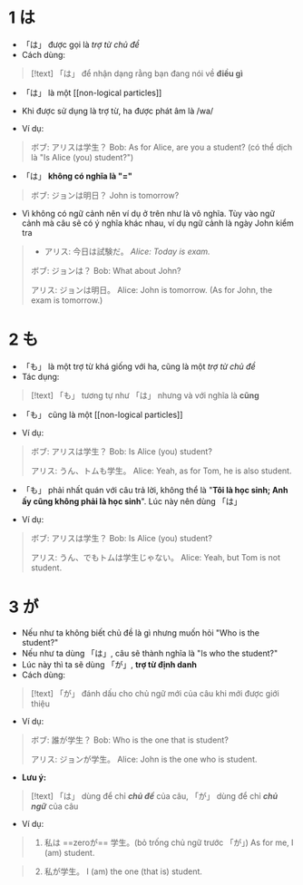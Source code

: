# 1 は
- 「は」 được gọi là _trợ từ chủ đề_ 
- Cách dùng:
>[!text]
>「は」 để nhận dạng rằng bạn đang nói về **điều gì**

- 「は」 là một [[non-logical particles]]
- Khi được sử dụng là trợ từ, ha được phát âm là /wa/

- Ví dụ:
>ボブ: アリスは学生？ 
>Bob: As for Alice, are you a student? (có thể dịch là "Is Alice (you) student?")

- 「は」 **không có nghĩa là "="**
>ボブ: ジョンは明日？
>John is tomorrow?

- Vì không có ngữ cảnh nên ví dụ ở trên như là vô nghĩa. Tùy vào ngữ cảnh mà câu sẽ có ý nghĩa khác nhau, ví dụ ngữ cảnh là ngày John kiểm tra
>- アリス: 今日は試験だ。
> _Alice: Today is exam._
>
>ボブ: ジョンは？
>Bob: What about John?
>
>アリス: ジョンは明日。
>Alice: John is tomorrow. (As for John, the exam is tomorrow.)


# 2 も
- 「も」 là một trợ từ khá giống với ha, cũng là một _trợ từ chủ đề_
- Tác dụng:
>[!text]
>「も」 tương tự như 「は」 nhưng và với nghĩa là **cũng**

- 「も」 cũng là một [[non-logical particles]]

- Ví dụ:
>ボブ: アリスは学生？
>Bob: Is Alice (you) student?
>
>アリス: うん、トムも学生。
>Alice: Yeah, as for Tom, he is also student.

- 「も」 phải nhất quán với câu trả lời, không thể là "**Tôi là học sinh; Anh ấy cũng không phải là học sinh**". Lúc này nên dùng 「は」

- Ví dụ:
> ボブ: アリスは学生？
> Bob: Is Alice (you) student?
>
>アリス: うん、でもトムは学生じゃない。
>Alice: Yeah, but Tom is not student.


# 3 が
- Nếu như ta không biết chủ đề là gì nhưng muốn hỏi "Who is the student?"
- Nếu như ta dùng 「は」, câu sẽ thành nghĩa là "Is who the student?"
- Lúc này thì ta sẽ dùng 「が」, **trợ từ định danh**
- Cách dùng:
>[!text]
>「が」 đánh dấu cho chủ ngữ mới của câu khi mới được giới thiệu

- Ví dụ:
>ボブ: 誰が学生？
>Bob: Who is the one that is student?
>
>アリス: ジョンが学生。
>Alice: John is the one who is student.

- **Lưu ý:** 
>[!text]
>「は」 dùng để chỉ _**chủ đề**_ của câu, 「が」 dùng để chỉ _**chủ ngữ**_ của câu

- Ví dụ:
>1. 私は ==zeroが== 学生。(bỏ trống chủ ngữ trước 「が」)
>As for me, I (am) student.

>2. 私が学生。
>I (am) the one (that is) student.